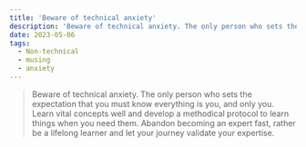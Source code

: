 ```yaml
---
title: 'Beware of technical anxiety'
description: 'Beware of technical anxiety. The only person who sets the expectation that you must know everything is you, and only you.'
date: 2023-05-06
tags:
  - Non-technical
  - musing
  - anxiety
---
```


> Beware of technical anxiety. The only person who sets the expectation that you must know everything is you, and only you. Learn vital concepts well and develop a methodical protocol to learn things when you need them. Abandon becoming an expert fast, rather be a lifelong learner and let your journey validate your expertise.
